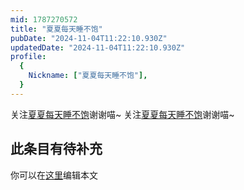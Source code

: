 ```yaml
---
mid: 1787270572
title: "夏夏每天睡不饱"
pubDate: "2024-11-04T11:22:10.930Z"
updatedDate: "2024-11-04T11:22:10.930Z"
profile:
  {
    Nickname: ["夏夏每天睡不饱"],
  }
---
```


关注[夏夏每天睡不饱](https://space.bilibili.com/1787270572)谢谢喵~ 关注[夏夏每天睡不饱](https://space.bilibili.com/1787270572)谢谢喵~

## 此条目有待补充
你可以在[这里](https://github.com/Yuhanawa/VTuber.ICU-Content/edit/master/v/夏夏每天睡不饱/index.md)编辑本文
